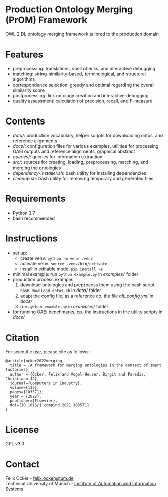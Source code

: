 # Production Ontology Merging (PrOM) Framework
OWL 2 DL ontology merging framework tailored to the production domain

# Features
* preprocessing: translations, spell checks, and interactive debugging
* matching: string-similarity-based, terminological, and structural algorithms
* correspondence selection: greedy and optimal regarding the overall similarity score
* postprocessing: link ontology creation and interactive debugging
* quality assessment: calculation of precision, recall, and F-measure

# Contents
* *data/*: production vocabulary, helper scripts for downloading ontos, and reference alignments
* *docs/*: configuration files for various examples, utilities for processing OAEI outputs and reference alignments, graphical abstract
* *queries/*: queries for information extraction
* *src/*: sources for creating, loading, preprocessing, matching, and merging the ontologies
* *dependency-installer.sh*: bash utility for installing dependencies
* *cleanup.sh*: bash utility for removing temporary and generated files

# Requirements
* Python 3.7
* bash recommended

# Instructions
* set up:
  * create venv: ```python -m venv .venv```
  * activate venv: ```source .venv/bin/activate```
  * install in editable mode: ```pip install -e .```
* minimal example: run ```python example.py``` in *examples/* folder
* production process example:
  1. download ontologies and preprocess them using the bash script ```bash download_ontos.sh``` in *data/* folder
  2. adapt the config file, as a reference cp. the file *alt_config.yml* in *docs/*
  3. run ```python example.py``` in *examples/* folder
* for running OAEI benchmarks, cp. the instructions in the utility scripts in *docs/*

# Citation
For scientific use, please cite as follows:
```
@article{ocker2022merging,
  title = {A framework for merging ontologies in the context of smart factories},
  author = {Ocker, Felix and Vogel-Heuser, Birgit and Paredis, Christiaan JJ},
  journal={Computers in Industry},
  volume={135},
  pages={103571},
  year = {2022},
  publisher={Elsevier},
  doi={10.1016/j.compind.2021.103571}
}
```

# License
GPL v3.0

# Contact
Felix Ocker - [felix.ocker@tum.de](mailto:felix.ocker@tum.de)\
Technical University of Munich - [Institute of Automation and Information Systems](https://www.mw.tum.de/en/ais/homepage/)
